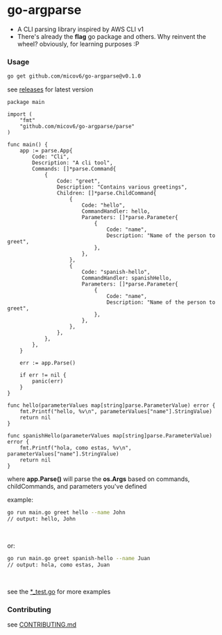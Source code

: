 # go-argparse

- A CLI parsing library inspired by AWS CLI v1
- There's already the **flag** go package and others. Why reinvent the wheel? obviously, for learning purposes :P


### Usage

```bash
go get github.com/micov6/go-argparse@v0.1.0
```

see [releases](https://github.com/micov6/go-argparse/releases) for latest version
<br>

```golang
package main

import (
	"fmt"
	"github.com/micov6/go-argparse/parse"
)

func main() {
	app := parse.App{
		Code: "Cli",
		Description: "A cli tool",
		Commands: []*parse.Command{
			{
				Code: "greet",
				Description: "Contains various greetings",
				Children: []*parse.ChildCommand{
					{
						Code: "hello",
						CommandHandler: hello,
						Parameters: []*parse.Parameter{
							{
								Code: "name",
								Description: "Name of the person to greet",
							},
						},
					},
					{
						Code: "spanish-hello",
						CommandHandler: spanishHello,
						Parameters: []*parse.Parameter{
							{
								Code: "name",
								Description: "Name of the person to greet",
							},
						},
					},
				},
			},
		},
	}

	err := app.Parse()

	if err != nil {
		panic(err)
	}
}

func hello(parameterValues map[string]parse.ParameterValue) error {
	fmt.Printf("hello, %v\n", parameterValues["name"].StringValue)
	return nil
}

func spanishHello(parameterValues map[string]parse.ParameterValue) error {
	fmt.Printf("hola, como estas, %v\n", parameterValues["name"].StringValue)
	return nil
}
```

where **app.Parse()** will parse the **os.Args** based on commands, childCommands, and parameters you've defined
<br>

example:
```bash
go run main.go greet hello --name John
// output: hello, John
```
<br>

or:
```bash
go run main.go greet spanish-hello --name Juan
// output: hola, como estas, Juan
```
<br>

see the [*_test.go](./parse) for more examples

### Contributing

see [CONTRIBUTING.md](/CONTRIBUTING.md)
